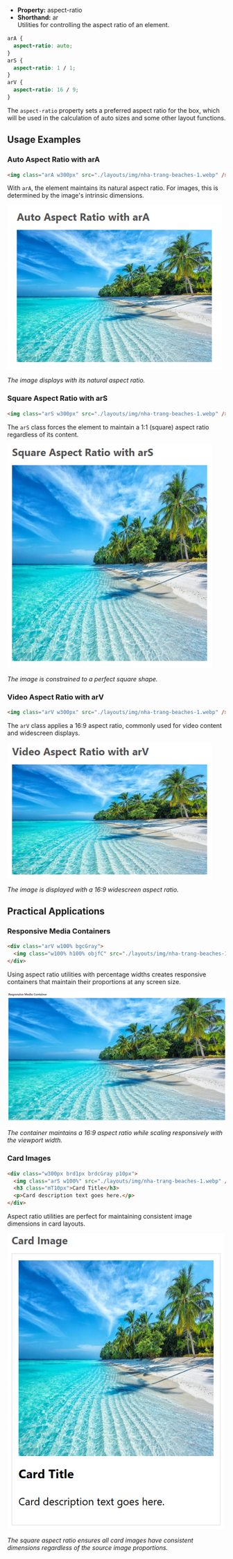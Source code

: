 - **Property:** aspect-ratio
- **Shorthand:** ar  
  Utilities for controlling the aspect ratio of an element.

```css
arA {
  aspect-ratio: auto;
}
arS {
  aspect-ratio: 1 / 1;
}
arV {
  aspect-ratio: 16 / 9;
}
```

The `aspect-ratio` property sets a preferred aspect ratio for the box, which will be used in the calculation of auto sizes and some other layout functions.

## Usage Examples

### Auto Aspect Ratio with arA

```html
<img class="arA w300px" src="./layouts/img/nha-trang-beaches-1.webp" />
```

With `arA`, the element maintains its natural aspect ratio. For images, this is determined by the image's intrinsic dimensions.

![arA example](./img/aspect-ratio/arA.png)

_The image displays with its natural aspect ratio._

### Square Aspect Ratio with arS

```html
<img class="arS w300px" src="./layouts/img/nha-trang-beaches-1.webp" />
```

The `arS` class forces the element to maintain a 1:1 (square) aspect ratio regardless of its content.

![arS example](./img/aspect-ratio/arS.png)

_The image is constrained to a perfect square shape._

### Video Aspect Ratio with arV

```html
<img class="arV w300px" src="./layouts/img/nha-trang-beaches-1.webp" />
```

The `arV` class applies a 16:9 aspect ratio, commonly used for video content and widescreen displays.

![arV example](./img/aspect-ratio/arV.png)

_The image is displayed with a 16:9 widescreen aspect ratio._

## Practical Applications

### Responsive Media Containers

```html
<div class="arV w100% bgcGray">
  <img class="w100% h100% objfC" src="./layouts/img/nha-trang-beaches-1.webp" />
</div>
```

Using aspect ratio utilities with percentage widths creates responsive containers that maintain their proportions at any screen size.

![Responsive container example](./img/aspect-ratio/responsive.png)

_The container maintains a 16:9 aspect ratio while scaling responsively with the viewport width._

### Card Images

```html
<div class="w300px brd1px brdcGray p10px">
  <img class="arS w100%" src="./layouts/img/nha-trang-beaches-1.webp" />
  <h3 class="mT10px">Card Title</h3>
  <p>Card description text goes here.</p>
</div>
```

Aspect ratio utilities are perfect for maintaining consistent image dimensions in card layouts.

![Card example](./img/aspect-ratio/card.png)

_The square aspect ratio ensures all card images have consistent dimensions regardless of the source image proportions._
